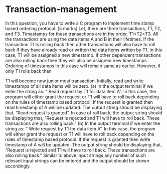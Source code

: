 # Transaction-management

In this question, you have to write a C program to implement time stamp based ordering
protocol. [5 marks]
Let, there are three transactions, T1, T2, and T3. Timestamps for these transactions are in the order,
T1<T2<T3. All the transactions are using the data items A and B in their lifetimes. If the transaction
T1 is rolling back then other transactions will also have to roll back if they have already read or
written the data items written by T1. In this case, T1 will be assigned a new timestamp. If other
dependent transactions are also rolling back then they will also be assigned new timestamps.
Ordering of timestamps in this case will remain same as earlier. However, if only T1 rolls back then

T1 will become now junior most transaction. Initially, read and write timestamps of all data items
will be zero.
(a) In the output terminal if we enter the string as:
“ Read request by T1 for data item A”.
In this case, the program will either grant the request or T1 will have to roll back depending on the
rules of timestamp based protocol. If the request is granted then read timestamp of A will be
updated. The output string should be displaying that, “Read request is granted”. In case of roll back,
the output string should be displaying that, “Request is rejected and T1 will have to roll back. These
transactions are also rolling back.”
(b) In the output terminal if we enter the string as:
“ Write request by T1 for data item A”.
In this case, the program will either grant the request or T1 will have to roll back depending on the
rules of timestamp based protocol. If the request is granted then write timestamp of A will be
updated. The output string should be displaying that, “Request is rejected and T1 will have to roll
back. These transactions are also rolling back.”
Similar to above input strings any number of such relevant input strings can be entered and the
output should be shown accordingly.
